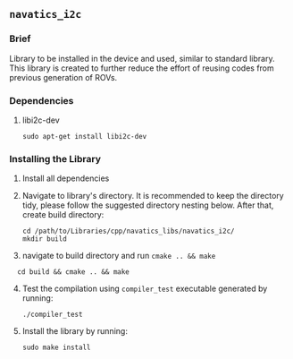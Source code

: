 ## `navatics_i2c`

### Brief
Library to be installed in the device and used, similar to standard library. This library is created to further reduce the effort of reusing codes from previous generation of ROVs.

### Dependencies
1. libi2c-dev
	```
	sudo apt-get install libi2c-dev
	```

### Installing the Library
1. Install all dependencies

2. Navigate to library's directory. It is recommended to keep the directory tidy, please follow the suggested directory nesting below. After that, create build directory:
	```
	cd /path/to/Libraries/cpp/navatics_libs/navatics_i2c/
	mkdir build
	```

3. navigate to build directory and run `cmake .. && make`
  ```
	cd build && cmake .. && make
  ```

4. Test the compilation using `compiler_test` executable generated by running:
	```
	./compiler_test
	```

5. Install the library by running:
	```
	sudo make install
	```
